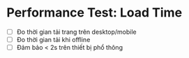 # Performance Test: Load Time
- [ ] Đo thời gian tải trang trên desktop/mobile
- [ ] Đo thời gian tải khi offline
- [ ] Đảm bảo < 2s trên thiết bị phổ thông
